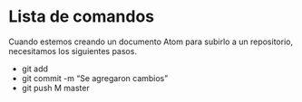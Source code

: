 # Lista de comandos

Cuando estemos creando un documento Atom para subirlo a un repositorio, necesitamos los siguientes pasos.

* git add
* git commit -m “Se agregaron cambios”
* git push M master
